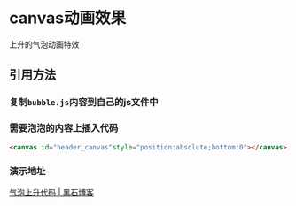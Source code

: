 # canvas动画效果
上升的气泡动画特效

## 引用方法
### 复制`bubble.js`内容到自己的js文件中

### 需要泡泡的内容上插入代码
```html
<canvas id="header_canvas"style="position:absolute;bottom:0"></canvas>
```

### 演示地址
<a href="https://www.heson10.com/demo/bubble/" target="_blank">气泡上升代码 | 黑石博客</a>
<br/>


